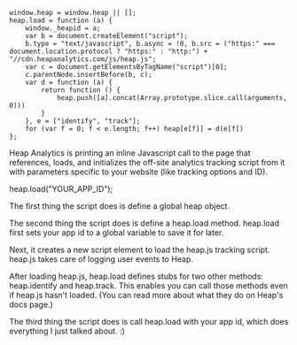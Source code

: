 ```
window.heap = window.heap || [];
heap.load = function (a) {
    window._heapid = a;
    var b = document.createElement("script");
    b.type = "text/javascript", b.async = !0, b.src = ("https:" === document.location.protocol ? "https:" : "http:") + "//cdn.heapanalytics.com/js/heap.js";
    var c = document.getElementsByTagName("script")[0];
    c.parentNode.insertBefore(b, c);
    var d = function (a) {
        return function () {
            heap.push([a].concat(Array.prototype.slice.call(arguments, 0)))
        }
    }, e = ["identify", "track"];
    for (var f = 0; f < e.length; f++) heap[e[f]] = d(e[f])
};
```
Heap Analytics is printing an inline Javascript call to the page that references, loads, and initializes the off-site analytics tracking script from it with parameters specific to your website (like tracking options and ID).


heap.load("YOUR_APP_ID");

The first thing the script does is define a global heap object.

The second thing the script does is define a heap.load method. heap.load first sets your app id to a global variable to save it for later.

Next, it creates a new script element to load the heap.js tracking script. heap.js takes care of logging user events to Heap.

After loading heap.js, heap.load defines stubs for two other methods: heap.identify and heap.track. This enables you can call those methods even if heap.js hasn't loaded. (You can read more about what they do on Heap's docs page.)

The third thing the script does is call heap.load with your app id, which does everything I just talked about. :)


